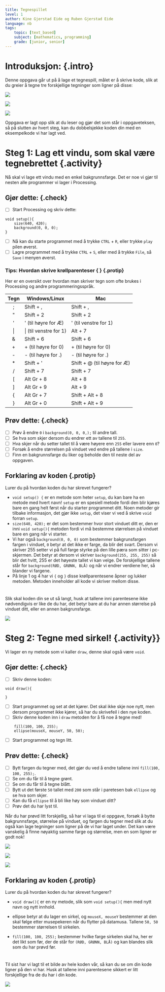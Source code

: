 ```yaml
---
title: Tegnespillet
level: 1
author: Kine Gjerstad Eide og Ruben Gjerstad Eide
language: nb
tags:
    topic: [text_based]
    subject: [mathematics, programming]
    grade: [junior, senior]
---
```


# Introduksjon: {.intro}

Denne oppgava går ut på å lage et tegnespill, målet er å skrive kode, slik at du greier å tegne tre forskjellige tegninger som ligner på disse:

![](Gulsol.png)

![](gronttre.png)

![](tofjes.png)

Oppgava er lagt opp slik at du leser og gjør det som står i oppgaveteksen, så på slutten av hvert steg, kan du dobbelsjekke koden din med en eksempelkode vi har lagt ved.


# Steg 1: Lag ett vindu, som skal være tegnebrettet {.activity}

Nå skal vi lage ett vindu med en enkel bakgrunnsfarge. Det er noe vi gjør til nesten alle programmer vi lager i Processing.

## Gjør dette: {.check}

- [ ] Start Processing og skriv dette:

```processing
void setup(){
	size(640, 420);
	background(0, 0, 0);
}
```
- [ ] Nå kan du starte programmet med å trykke `CTRL` + `R`, eller trykke `play` pilen øverst.
- [ ] Lagre programmet med å trykke `CTRL` + `S`, eller med å trykke `File`, så `Save` i menyen øverst.

### Tips: Hvordan skrive krøllparenteser { } {.protip}

Her er en oversikt over hvordan man skriver tegn som ofte brukes
i Processing og andre programmeringsspråk.

| Tegn | Windows/Linux          | Mac                         |
|:----:| ---------------------- | --------------------------- |
| ;    | Shift + ,              | Shift + ,                   |
| "    | Shift + 2              | Shift + 2                   |
| \'   | \' (til høyre for Æ)   | \' (til venstre for 1)      |
| \|   | \| (til venstre for 1) | Alt + 7                     |
| \&   | Shift + 6              | Shift + 6                   |
| +    | + (til høyre for 0)    | + (til høyre for 0)         |
| -    | - (til høyre for .)    | - (til høyre for .)         |
| *    | Shift + '              | Shift + @ (til høyre for Æ) |
| /    | Shift + 7              | Shift + 7                   |
| \[   | Alt Gr + 8             | Alt + 8                     |
| \]   | Alt Gr + 9             | Alt + 9                     |
| {    | Alt Gr + 7             | Shift + Alt + 8             |
| }    | Alt Gr + 0             | Shift + Alt + 9             |

## Prøv dette: {.check}

- [ ] Prøv å endre `0` i `background(0, 0, 0,);` til andre tall.
- [ ] Se hva som skjer dersom du endrer ett av tallene til `255`.
- [ ] Hva skjer når du setter tallet til å være høyere enn `255` eller lavere enn `0`?
- [ ] Forsøk å endre størrelsen på vinduet ved endre på tallene i `size`.
- [ ] Finn en bakgrunnsfarge du liker og beholde den til neste del av oppgaven.

## Forklaring av koden {.protip}

Lurer du på hvordan koden du har skrevet fungerer?

-	`void setup() {` er en metode som heter `setup`, du kan bare ha en metode med hvert navn! `setup` er en spesiell metode fordi den blir kjøres bare en gang helt først når du starter programmet ditt. Noen metoder gir tilbake informasjon, det gjør ikke `setup`, det viser vi ved å skrive `void` forran `setup`.
-	`size(640, 420);` er det som bestemmer hvor stort vinduet ditt er, den er inni `void setup(){` metoden fordi vi må bestemme størrelsen på vinduet bare en gang når vi starter.
-	Vi har også `background(0, 0, 0)` som bestemmer bakgrunsfargen fargen i vinduet, `0` betyr at det ikke er farge, da blir det svart. Dersom vi skriver 255 setter vi på full farge styrke på den lille pæra som sitter i pc-skjermen. Det betyr at dersom vi skriver `background(255, 255, 255)` så blir det hvitt, 255 er det høyeste tallet vi kan velge. De forskjellige tallene står for `background(RØD, GRØNN, BLÅ)` og når vi endrer verdiene her, så blander vi fargene.
-	På linje 1 og 4 har vi `{` og `}` disse krøllparentesene åpner og lukker metoden. Metoden inneholder all kode vi skriver mellom disse.

#
Slik skal koden din se ut så langt, husk at tallene inni parentesene ikke nødvendigvis er like de du har, det betyr bare at du har annen størrelse på vinduet ditt, eller en annen bakgrunsfarge.

![](steg1.png)

# Steg 2: Tegne med sirkel! {.activity}}

Vi lager en ny metode som vi kaller `draw`, denne skal også være `void`.

## Gjør dette: {.check}
- [ ] Skriv denne koden:
```processing
void draw(){

}
```
- [ ] Start programmet og set at det kjører. Det skal ikke skje noe nytt, men dersom programmet ikke kjører, så har du skrivefeil i den nye koden.
- [ ] Skriv denne koden inn i `draw` metoden for å få noe å tegne med!
```processing
	fill(100, 100, 255);
	ellipse(mouseX, mouseY, 50, 50);
```
- [ ] Start programmet og tegn litt.

## Prøv dette: {.check}
- [ ] Bytt fargen du tegner med, det gjør du ved å endre tallene inni `fill(100, 100, 255);`.
- [ ] Se om du får til å tegne grønt.
- [ ] Se om du får til å tegne blått.
- [ ] Bytt ut det første `50` tallet med `200` som står i paretesen bak `ellipse` og se hva som skjer.
- [ ] Kan du få `ellipse` til å bli like høy som vinduet ditt?
- [ ] Prøv det du har lyst til.

Når du har prøvd litt forskjellig, så har vi laga til ei oppgave, forsøk å bytte bakgrunnsfarge, størrelse på vinduet, og fargen du tegner med slik at du også kan lage tegninger som ligner på de vi har laget under. Det kan være vanskelig å finne nøyaktig samme farge og størrelse, men en som ligner er godt nok!

![](Gulsol.png)

![](gronttre.png)

![](tofjes.png)


## Forklaring av koden {.protip}

Lurer du på hvordan koden du har skrevet fungerer?

-	`void draw(){` er en ny metode, slik som `void setup(){` men med nytt
	navn og nytt innhold.

-	ellipse betyr at du lager en sirkel, og `mouseX, mouseY` bestemmer at den skal følge
	etter musepekeren når du flytter på datamusa. Tallene `50, 50` bestemmer størrelsen
	til sirkelen.

-	`fill(100, 100, 255);` bestemmer hvilke farge sirkelen skal ha, her er det
	likt som før, der de står for `(RØD, GRØNN, BLÅ)` og kan blandes slik som du
	har prøvd før.

#
Til sist har vi lagt til et bilde av hele koden vår, så kan du se om din kode ligner på den vi har. Husk at tallene inni parentesene sikkert er litt forskjellige fra de du har i din kode.

![](helekoden.png)
